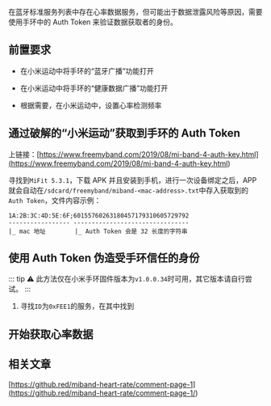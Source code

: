 
<p id="8DypdnMybrqMNk7xAN8sgi">

在蓝牙标准服务列表中存在心率数据服务，但可能出于数据泄露风险等原因，需要使用手环中的 Auth Token 来验证数据获取者的身份。

</p>

<p id="zNgkpgEC9ZxyTPx6uPrLb">

## 前置要求

</p>

- 在小米运动中将手环的“蓝牙广播”功能打开

- 在小米运动中将手环的“健康数据广播”功能打开

- 根据需要，在小米运动中，设置心率检测频率

<p id="WJEy4MnexcN7ZBoKdb7ek">

## 通过破解的“小米运动”获取到手环的 Auth Token

</p>

<p id="74fEByX82pJaysu4ARA9T7">

上链接：[https://www.freemyband.com/2019/08/mi-band-4-auth-key.html](<https://www.freemyband.com/2019/08/mi-band-4-auth-key.html>)

</p>

<p id="gRpNxrwbDRyjZD6DTBdkFL">

寻找到`MiFit 5.3.1`，下载 APK 并且安装到手机，进行一次设备绑定之后，APP 就会自动在`/sdcard/freemyband/miband-<mac-address>.txt`中存入获取到的`Auth Token`，文件内容示例：

</p>

<p id="f4FdoTjPYQ6oft88awfMPs">

```纯文本
1A:2B:3C:4D:5E:6F;60155760263180457179310605729792
----------------- --------------------------------
|_ mac 地址        |_ Auth Token 会是 32 长度的字符串
```


</p>

<p id="cu5tX3Tqapkrq2g5Su9JJ3">

## 使用 Auth Token 伪造受手环信任的身份

</p>

<p id="eTpgZoJ6QcbA3wF2sZr3pJ">

::: tip ⚠️
此方法仅在小米手环固件版本为`v1.0.0.34`时可用，其它版本请自行尝试。
:::

</p>

1. 寻找`ID`为`0xFEE1`的服务，在其中找到

<p id="mmADgC6GLptJ1szq9idaaG">

## 开始获取心率数据

</p>

<p id="nkQAXNUrCAPvbXQtUfAFzb">

## 相关文章

</p>

<p id="4Z2fqoVAE38sDQtXKnBMbu">

[https://github.red/miband-heart-rate/comment-page-1](<https://github.red/miband-heart-rate/comment-page-1/>)

</p>

